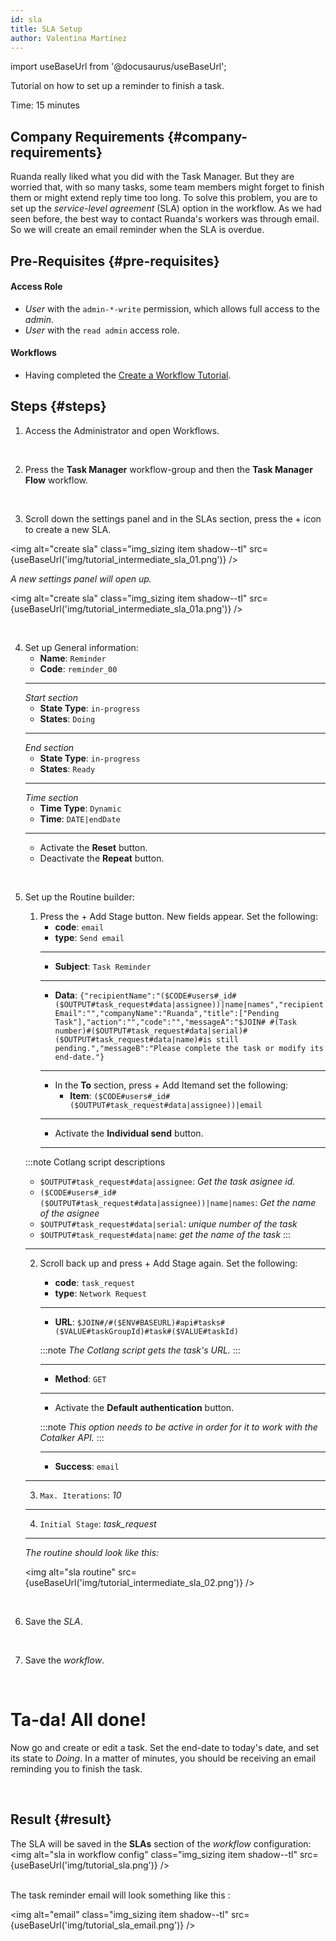 ```yaml
---
id: sla
title: SLA Setup
author: Valentina Martínez
---
```

import useBaseUrl from '@docusaurus/useBaseUrl'; 

Tutorial on how to set up a reminder to finish a task.

Time: 15 minutes


## Company Requirements {#company-requirements}
Ruanda really liked what you did with the Task Manager. But they are worried that, with so many tasks, some team members might forget to finish them or might extend reply time too long. To solve this problem, you are to set up the _service-level agreement_ (SLA) option in the workflow. As we had seen before, the best way to contact Ruanda's workers was through email. So we will create an email reminder when the SLA is overdue.

## Pre-Requisites {#pre-requisites}
#### Access Role
- _User_ with the `admin-*-write` permission, which allows full access to the _admin_.
- _User_ with the `read admin` access role.

#### Workflows
- Having completed the [Create a Workflow Tutorial](/docs/tutorials/basic/create_state_machines).

## Steps {#steps}

<div class="alert alert--secondary">

1. Access the <span class="badge badge--primary">Administrator</span> and open <span class="badge badge--primary">Workflows</span>.

</div>
<br/>

<div class="alert alert--secondary">

2. Press the **Task Manager** workflow-group and then the **Task Manager Flow** workflow.

</div>
<br/>

<div class="alert alert--secondary">

3. Scroll down the settings panel and in the <span class="badge badge--primary">SLAs</span> section, press the <span class="badge badge--primary">+</span> icon to create a new SLA. 

<img alt="create sla" class="img_sizing item shadow--tl" src={useBaseUrl('img/tutorial_intermediate_sla_01.png')} />
<br/>

_A new settings panel will open up._

<img alt="create sla" class="img_sizing item shadow--tl" src={useBaseUrl('img/tutorial_intermediate_sla_01a.png')} />
<br/>


</div>
<br/>

<div class="alert alert--secondary">

4. Set up  <span class="badge badge--primary">General information</span>:
    - **Name**: `Reminder`
    - **Code**: `reminder_00`
    ----
    _Start section_
    - **State Type**: `in-progress`
    - **States**: `Doing`
    ----
    _End section_
    - **State Type**: `in-progress`
    - **States**: `Ready`
    ----
    _Time section_
    - **Time Type**: `Dynamic`
    - **Time**: `DATE|endDate`
    ----
    - Activate the **Reset** button.
    - Deactivate the **Repeat** button.

</div>
<br/>

<div class="alert alert--secondary">

5. Set up the <span class="badge badge--primary">Routine builder</span>:
    
    1. Press the <span class="badge badge--primary">+ Add Stage</span> button. New fields appear. Set the following:
        - **code**: `email`
        - **type**: `Send email` 
        ----
        - **Subject**: `Task Reminder`
        ----
        - **Data**: `{"recipientName":"($CODE#users#_id#($OUTPUT#task_request#data|assignee))|name|names","recipientEmail":"","companyName":"Ruanda","title":["Pending Task"],"action":"","code":"","messageA":"$JOIN# #(Task number)#($OUTPUT#task_request#data|serial)#($OUTPUT#task_request#data|name)#is still pending.","messageB":"Please complete the task or modify its end-date."}`
        ----
        - In the **To** section, press <span class="badge badge--primary">+ Add Item</span>and set the following:
            - **Item**: `($CODE#users#_id#($OUTPUT#task_request#data|assignee))|email`
        ----
        * Activate the **Individual send** button.
        ----

    :::note Cotlang script descriptions 
    - `$OUTPUT#task_request#data|assignee`: _Get the task asignee id._
    - `($CODE#users#_id#($OUTPUT#task_request#data|assignee))|name|names`: _Get the name of the asignee_
    - `$OUTPUT#task_request#data|serial`: _unique number of the task_
    - `$OUTPUT#task_request#data|name`: _get the name of the task_
    :::

    ----
    
    2. Scroll back up and press <span class="badge badge--primary">+ Add Stage</span> again. Set the following:
        - **code**: `task_request`
        - **type**: `Network Request` 

        ----

        - **URL**: `$JOIN#/#($ENV#BASEURL)#api#tasks#($VALUE#taskGroupId)#task#($VALUE#taskId)`

        :::note
        _The Cotlang script gets the task's URL._
        :::

        ----

        - **Method**: `GET`
        
        ----

        - Activate the **Default authentication** button.
        
        :::note
        _This option needs to be active in order for it to work with the Cotalker API._
        :::
        
        ----

        - **Success**: `email`
    
    ----

    3. `Max. Iterations`: *10*
    
    ----

    4. `Initial Stage`: *task_request*
    
    ----

    _The routine should look like this:_

    <img alt="sla routine" src={useBaseUrl('img/tutorial_intermediate_sla_02.png')} />

</div>
<br/>

<div class="alert alert--secondary">

6. Save the _SLA_.

</div>
<br/>

<div class="alert alert--secondary">

7. Save the _workflow_.

</div>
<br/>

<div class="hero shadow--lw">
<div class="container">
<h1 class="hero__title">Ta-da! All done!</h1>
<p class="hero__subtitle">

Now go and create or edit a task. Set the end-date to today's date, and set its state to _Doing_. In a matter of minutes, you should be receiving an email reminding you to finish the task.

</p>

<br/>
</div>
</div>


## Result {#result}
The SLA will be saved in the **SLAs** section of the _workflow_ configuration:
<img alt="sla in workflow config" class="img_sizing item shadow--tl" src={useBaseUrl('img/tutorial_sla.png')} />
<br/>
<br/>

The task reminder email will look something like this : 

<img alt="email" class="img_sizing item shadow--tl" src={useBaseUrl('img/tutorial_sla_email.png')} />
